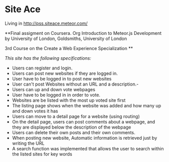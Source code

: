 # **Site Ace**

Living in http://pss.siteace.meteor.com/

**Final assigment on Coursera. Org 
Introduction to Meteor.js Development
by University of London, Goldsmiths, University of London

3rd Course on the 
Create a Web Experience Specialization **


*This site has the following specifications:*

- Users can register and login.
- Users can post new websites if they are logged in.
- User have to be logged in to post new websites
- User can't post Websites without an URL and a description.- 
- Users can up and down vote webpages
- User have to be logged in in order to vote.
- Websites are be listed with the most up voted site first
- The listing page shows when the website was added and how many up and down votes it has
- Users can move to a detail page for a website (using routing)
- On the detail page, users can post comments about a webpage, and they are displayed below the description of the webpage
- Users can delete their own posts and their own comments.
- When posting new website, Automatic information is retrieved just by writing the URL
- A search function was implemented that allows the user to search within the listed sites for key words